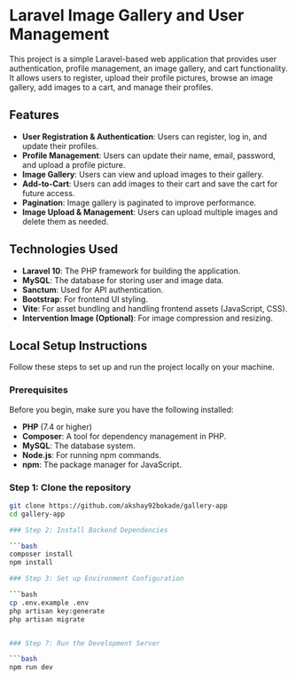 # Laravel Image Gallery and User Management

This project is a simple Laravel-based web application that provides user authentication, profile management, an image gallery, and cart functionality. It allows users to register, upload their profile pictures, browse an image gallery, add images to a cart, and manage their profiles.

## Features

- **User Registration & Authentication**: Users can register, log in, and update their profiles.
- **Profile Management**: Users can update their name, email, password, and upload a profile picture.
- **Image Gallery**: Users can view and upload images to their gallery.
- **Add-to-Cart**: Users can add images to their cart and save the cart for future access.
- **Pagination**: Image gallery is paginated to improve performance.
- **Image Upload & Management**: Users can upload multiple images and delete them as needed.

## Technologies Used

- **Laravel 10**: The PHP framework for building the application.
- **MySQL**: The database for storing user and image data.
- **Sanctum**: Used for API authentication.
- **Bootstrap**: For frontend UI styling.
- **Vite**: For asset bundling and handling frontend assets (JavaScript, CSS).
- **Intervention Image (Optional)**: For image compression and resizing.

## Local Setup Instructions

Follow these steps to set up and run the project locally on your machine.

### Prerequisites

Before you begin, make sure you have the following installed:

- **PHP** (7.4 or higher)
- **Composer**: A tool for dependency management in PHP.
- **MySQL**: The database system.
- **Node.js**: For running npm commands.
- **npm**: The package manager for JavaScript.

### Step 1: Clone the repository

```bash
git clone https://github.com/akshay92bokade/gallery-app
cd gallery-app

### Step 2: Install Backend Dependencies

```bash
composer install
npm install

### Step 3: Set up Environment Configuration

```bash
cp .env.example .env
php artisan key:generate
php artisan migrate


### Step 7: Run the Development Server

```bash
npm run dev